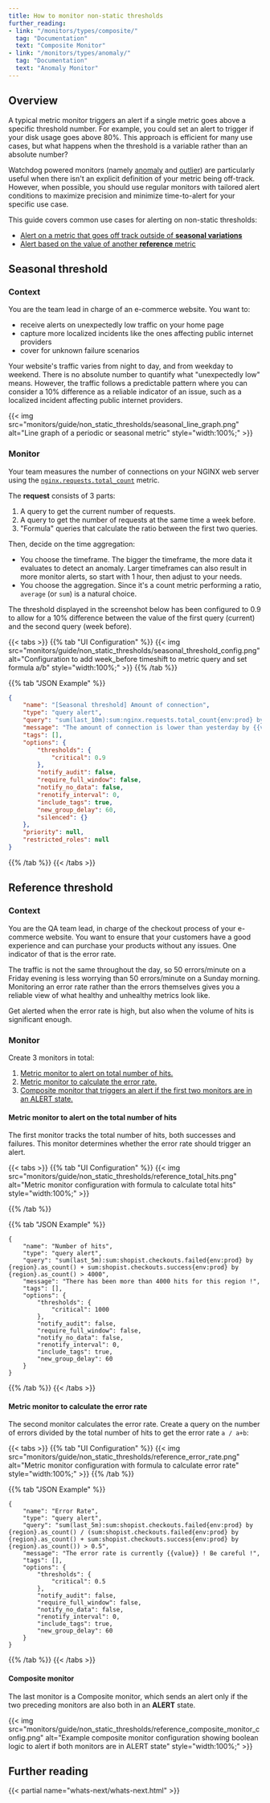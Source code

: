 ```yaml
---
title: How to monitor non-static thresholds
further_reading:
- link: "/monitors/types/composite/"
  tag: "Documentation"
  text: "Composite Monitor"
- link: "/monitors/types/anomaly/"
  tag: "Documentation"
  text: "Anomaly Monitor"
---
```


## Overview

A typical metric monitor triggers an alert if a single metric goes above a specific threshold number. For example, you could set an alert to trigger if your disk usage goes above 80%. This approach is efficient for many use cases, but what happens when the threshold is a variable rather than an absolute number?

Watchdog powered monitors (namely [anomaly][1] and [outlier][2]) are particularly useful when there isn't an explicit definition of your metric being off-track. However, when possible, you should use regular monitors with tailored alert conditions to maximize precision and minimize time-to-alert for your specific use case.

This guide covers common use cases for alerting on non-static thresholds:
  - [Alert on a metric that goes off track outside of **seasonal variations**](#seasonal-threshold) 
  - [Alert based on the value of another **reference** metric](#reference-threshold)

## Seasonal threshold

### Context

You are the team lead in charge of an e-commerce website. You want to: 
- receive alerts on unexpectedly low traffic on your home page 
- capture more localized incidents like the ones affecting public internet providers
- cover for unknown failure scenarios

Your website's traffic varies from night to day, and from weekday to weekend. There is no absolute number to quantify what "unexpectedly low" means. However, the traffic follows a predictable pattern where you can consider a 10% difference as a reliable indicator of an issue, such as a localized incident affecting public internet providers.

{{< img src="monitors/guide/non_static_thresholds/seasonal_line_graph.png" alt="Line graph of a periodic or seasonal metric" style="width:100%;" >}}

### Monitor

Your team measures the number of connections on your NGINX web server using the [`nginx.requests.total_count`][3] metric.

The **request** consists of 3 parts: 
1. A query to get the current number of requests.
2. A query to get the number of requests at the same time a week before.
3. "Formula" queries that calculate the ratio between the first two queries.

Then, decide on the time aggregation:
- You choose the timeframe. The bigger the timeframe, the more data it evaluates to detect an anomaly. Larger timeframes can also result in more monitor alerts, so start with 1 hour, then adjust to your needs. 
- You choose the aggregation. Since it's a count metric performing a ratio, `average` (or `sum`) is a natural choice.

The threshold displayed in the screenshot below has been configured to 0.9 to allow for a 10% difference between the value of the first query (current) and the second query (week before).

{{< tabs >}}
{{% tab "UI Configuration" %}}
{{< img src="monitors/guide/non_static_thresholds/seasonal_threshold_config.png" alt="Configuration to add week_before timeshift to metric query and set formula a/b" style="width:100%;" >}}
{{% /tab %}}

{{% tab "JSON Example" %}}
``` json
{
	"name": "[Seasonal threshold] Amount of connection",
	"type": "query alert",
	"query": "sum(last_10m):sum:nginx.requests.total_count{env:prod} by {datacenter} / week_before(sum:nginx.requests.total_count{env:prod} by {datacenter}) <= 0.9",
	"message": "The amount of connection is lower than yesterday by {{value}} !",
	"tags": [],
	"options": {
		"thresholds": {
			"critical": 0.9
		},
		"notify_audit": false,
		"require_full_window": false,
		"notify_no_data": false,
		"renotify_interval": 0,
		"include_tags": true,
		"new_group_delay": 60,
		"silenced": {}
	},
	"priority": null,
	"restricted_roles": null
}
```
{{% /tab %}}
{{< /tabs >}}

## Reference threshold

### Context
You are the QA team lead, in charge of the checkout process of your e-commerce website. You want to ensure that your customers have a good experience and can purchase your products without any issues. One indicator of that is the error rate.

The traffic is not the same throughout the day, so 50 errors/minute on a Friday evening is less worrying than 50 errors/minute on a Sunday morning. Monitoring an error rate rather than the errors themselves gives you a reliable view of what healthy and unhealthy metrics look like.

Get alerted when the error rate is high, but also when the volume of hits is significant enough.

### Monitor

Create 3 monitors in total:
1. [Metric monitor to alert on total number of hits.](#metric-monitor-to-alert-on-the-total-number-of-hits)
1. [Metric monitor to calculate the error rate.](#metric-monitor-to-calculate-the-error-rate)
1. [Composite monitor that triggers an alert if the first two monitors are in an ALERT state.](#composite-monitor)

#### Metric monitor to alert on the total number of hits

The first monitor tracks the total number of hits, both successes and failures. This monitor determines whether the error rate should trigger an alert.

{{< tabs >}}
{{% tab "UI Configuration" %}}
  {{< img src="monitors/guide/non_static_thresholds/reference_total_hits.png" alt="Metric monitor configuration with formula to calculate total hits" style="width:100%;" >}}

{{% /tab %}}

{{% tab "JSON Example" %}}
```
{
	"name": "Number of hits",
	"type": "query alert",
	"query": "sum(last_5m):sum:shopist.checkouts.failed{env:prod} by {region}.as_count() + sum:shopist.checkouts.success{env:prod} by {region}.as_count() > 4000",
	"message": "There has been more than 4000 hits for this region !",
	"tags": [],
	"options": {
		"thresholds": {
			"critical": 1000
		},
		"notify_audit": false,
		"require_full_window": false,
		"notify_no_data": false,
		"renotify_interval": 0,
		"include_tags": true,
		"new_group_delay": 60
	}
}

```
{{% /tab %}}
{{< /tabs >}}

#### Metric monitor to calculate the error rate

The second monitor calculates the error rate. Create a query on the number of errors divided by the total number of hits to get the error rate `a / a+b`:

{{< tabs >}}
{{% tab "UI Configuration" %}}
  {{< img src="monitors/guide/non_static_thresholds/reference_error_rate.png" alt="Metric monitor configuration with formula to calculate error rate" style="width:100%;" >}}
{{% /tab %}}

{{% tab "JSON Example" %}}
```
{
	"name": "Error Rate",
	"type": "query alert",
	"query": "sum(last_5m):sum:shopist.checkouts.failed{env:prod} by {region}.as_count() / (sum:shopist.checkouts.failed{env:prod} by {region}.as_count() + sum:shopist.checkouts.success{env:prod} by {region}.as_count()) > 0.5",
	"message": "The error rate is currently {{value}} ! Be careful !",
	"tags": [],
	"options": {
		"thresholds": {
			"critical": 0.5
		},
		"notify_audit": false,
		"require_full_window": false,
		"notify_no_data": false,
		"renotify_interval": 0,
		"include_tags": true,
		"new_group_delay": 60
	}
}

```

{{% /tab %}}
{{< /tabs >}}


#### Composite monitor

The last monitor is a Composite monitor, which sends an alert only if the two preceding monitors are also both in an **ALERT** state. 

{{< img src="monitors/guide/non_static_thresholds/reference_composite_monitor_config.png" alt="Example composite monitor configuration showing boolean logic to alert if both monitors are in ALERT state" style="width:100%;" >}}

## Further reading

{{< partial name="whats-next/whats-next.html" >}}

[1]: /monitors/types/anomaly/
[2]: /monitors/types/outlier/
[3]: /integrations/nginx/?tab=host#data-collected
[4]: /account_management/billing/usage_metrics/#types-of-usage
[5]: /logs/log_configuration/logs_to_metrics/#logs-usage-metrics
